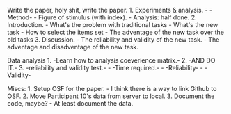 Write the paper, holy shit, write the paper.
    1. Experiments & analysis.
        - -Method-
        - Figure of stimulus (with index).
        - Analysis: half done. 
    2. Introduction.
        - What's the problem with traditional tasks
        - What's the new task
            - How to select the items set
        - The adventage of the new task over the old tasks
    3. Discussion. 
        - The reliability and validity of the new task.
        - The adventage and disadventage of the new task.

Data analysis
    1. -Learn how to analysis coeverience matrix.-
    2. -AND DO IT.-
    3. -reliability and validity test.-
        - -Time required.-
        - -Reliability-
        - -Validity-

Miscs:
    1. Setup OSF for the paper.
        - I think there is a way to link Github to OSF.
    2. Move Participant 10's data from server to local.
    3. Document the code, maybe?
        - At least document the data.